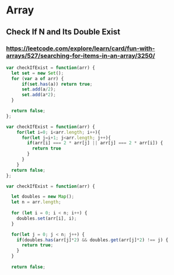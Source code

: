 # Array

## Check If N and Its Double Exist

### https://leetcode.com/explore/learn/card/fun-with-arrays/527/searching-for-items-in-an-array/3250/

```js
var checkIfExist = function(arr) {
  let set = new Set();
  for (var a of arr) {
      if(set.has(a)) return true;
      set.add(a/2);
      set.add(a*2);      
  }

  return false;
};
```

```js
var checkIfExist = function(arr) {
    for(let i=0; i<arr.length; i++){
      for(let j=i+1; j<arr.length; j++){
        if(arr[i] === 2 * arr[j] || arr[j] === 2 * arr[i]) {
          return true
        }
      }
    }
  return false;
};
```

```js
var checkIfExist = function(arr) {

  let doubles = new Map();
  let n = arr.length;
  
  for (let i = 0; i < n; i++) {
    doubles.set(arr[i], i);
  }

  for(let j = 0; j < n; j++) {
    if(doubles.has(arr[j]*2) && doubles.get(arr[j]*2) !== j) {
      return true;
    }
  }
  
  return false;
```